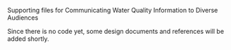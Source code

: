Supporting files for Communicating Water Quality Information to Diverse Audiences

Since there is no code yet, some design documents and references will be added shortly.
